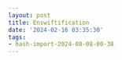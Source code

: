 ```yaml
---
layout: post
title: Enswiftification
date: '2024-02-16 03:35:30'
tags:
- hash-import-2024-08-08-00-38
---
```



